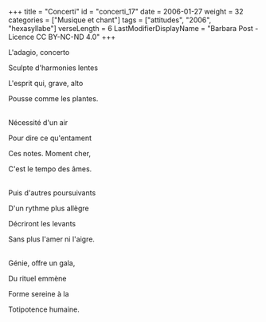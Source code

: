 +++
title = "Concerti"
id = "concerti_17"
date = 2006-01-27
weight = 32
categories = ["Musique et chant"]
tags = ["attitudes", "2006", "hexasyllabe"]
verseLength = 6
LastModifierDisplayName = "Barbara Post - Licence CC BY-NC-ND 4.0"
+++

L'adagio, concerto

Sculpte d'harmonies lentes

L'esprit qui, grave, alto

Pousse comme les plantes.

 \
Nécessité d'un air

Pour dire ce qu'entament

Ces notes. Moment cher,

C'est le tempo des âmes.

 \
Puis d'autres poursuivants

D'un rythme plus allègre

Décriront les levants

Sans plus l'amer ni l'aigre.

 \
Génie, offre un gala,

Du rituel emmène

Forme sereine à la

Totipotence humaine.
